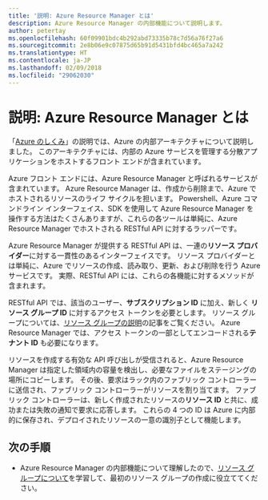 ```yaml
---
title: '説明: Azure Resource Manager とは'
description: Azure Resource Manager の内部機能について説明します。
author: petertay
ms.openlocfilehash: 60f09901bdc4b292abd73335b78c7d56a76f27a6
ms.sourcegitcommit: 2e8b06e9c07875d65b91d5431bfd4bc465a7a242
ms.translationtype: HT
ms.contentlocale: ja-JP
ms.lasthandoff: 02/09/2018
ms.locfileid: "29062030"
---
```

# <a name="explainer-what-is-azure-resource-manager"></a>説明: Azure Resource Manager とは

「[Azure のしくみ](azure-explainer.md)」の説明では、Azure の内部アーキテクチャについて説明しました。 このアーキテクチャには、内部の Azure サービスを管理する分散アプリケーションをホストするフロント エンドが含まれています。

Azure フロント エンドには、Azure Resource Manager と呼ばれるサービスが含まれています。 Azure Resource Manager は、作成から削除まで、Azure でホストされるリソースのライフ サイクルを担います。 Powershell、Azure コマンドライン インターフェイス、SDK を使用して Azure Resource Manager を操作する方法はたくさんありますが、これらの各ツールは単純に、Azure Resource Manager でホストされる RESTful API に対するラッパーです。

Azure Resource Manager が提供する RESTful API は、一連の**リソース プロバイダー**に対する一貫性のあるインターフェイスです。 リソース プロバイダーとは単純に、Azure でリソースの作成、読み取り、更新、および削除を行う Azure サービスです。 実際、RESTful API には、これらの各機能に対するメソッドが含まれます。 

RESTful API では、該当のユーザー、**サブスクリプション ID** に加え、新しく **リソース グループ ID** に対するアクセス トークンを必要とします。 リソース グループについては、[リソース グループの説明](resource-group-explainer.md)の記事をご覧ください。 Azure Resource Manager では、アクセス トークンの一部としてエンコードされる**テナント ID** も必要になります。 

リソースを作成する有効な API 呼び出しが受信されると、Azure Resource Manager は指定した領域内の容量を検出し、必要なファイルをステージングの場所にコピーします。 その後、要求はラック内のファブリック コントローラーに送信され、ファブリック コントローラーがリソースを割り当てます。 ファブリック コントローラーは、新しく作成されたリソースの**リソース ID** と共に、成功または失敗の通知で要求に応答します。 これらの 4 つの ID は Azure に内部的に保存され、デプロイされたリソースの一意の識別子として機能します。

## <a name="next-steps"></a>次の手順

* Azure Resource Manager の内部機能について理解したので、[リソース グループについて](resource-group-explainer.md)を学習して、最初のリソース グループの作成に役立ててください。
